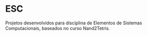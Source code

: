 # ESC
Projetos desenvolvidos para disciplina de Elementos de Sistemas Computacionais, baseados no curso Nand2Tetris.
